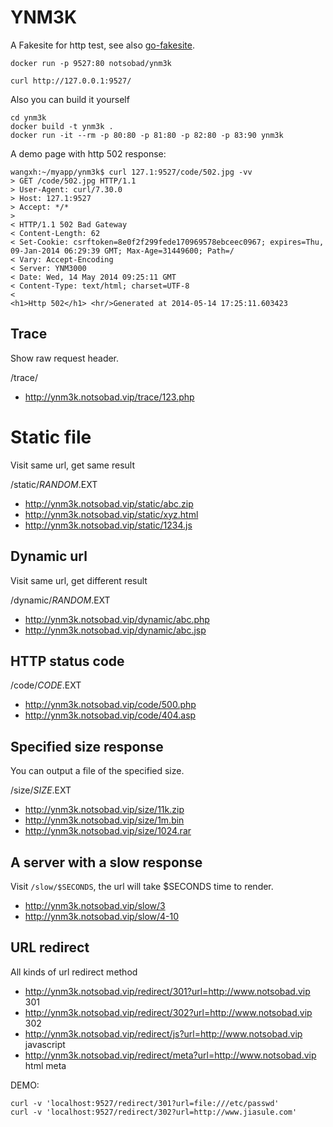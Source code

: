 # YNM3K
A Fakesite for http test, see also [go-fakesite](https://github.com/notsobad/go-fakesite).

	docker run -p 9527:80 notsobad/ynm3k

    curl http://127.0.0.1:9527/


Also you can build it yourself

	cd ynm3k
	docker build -t ynm3k .
	docker run -it --rm -p 80:80 -p 81:80 -p 82:80 -p 83:90 ynm3k


A demo page with http 502 response:

	wangxh:~/myapp/ynm3k$ curl 127.1:9527/code/502.jpg -vv
	> GET /code/502.jpg HTTP/1.1
	> User-Agent: curl/7.30.0
	> Host: 127.1:9527
	> Accept: */*
	>
	< HTTP/1.1 502 Bad Gateway
	< Content-Length: 62
	< Set-Cookie: csrftoken=8e0f2f299fede170969578ebceec0967; expires=Thu, 09-Jan-2014 06:29:39 GMT; Max-Age=31449600; Path=/
	< Vary: Accept-Encoding
	< Server: YNM3000
	< Date: Wed, 14 May 2014 09:25:11 GMT
	< Content-Type: text/html; charset=UTF-8
	<
	<h1>Http 502</h1> <hr/>Generated at 2014-05-14 17:25:11.603423

## Trace

Show raw request header.

/trace/

* http://ynm3k.notsobad.vip/trace/123.php


# Static file

Visit same url, get same result

/static/$RANDOM.$EXT

* http://ynm3k.notsobad.vip/static/abc.zip
* http://ynm3k.notsobad.vip/static/xyz.html
* http://ynm3k.notsobad.vip/static/1234.js

## Dynamic url

Visit same url, get different result

/dynamic/$RANDOM.$EXT

* http://ynm3k.notsobad.vip/dynamic/abc.php
* http://ynm3k.notsobad.vip/dynamic/abc.jsp

## HTTP status code
/code/$CODE.$EXT

* http://ynm3k.notsobad.vip/code/500.php
* http://ynm3k.notsobad.vip/code/404.asp

## Specified size response
You can output a file of the specified size.

/size/$SIZE.$EXT

* http://ynm3k.notsobad.vip/size/11k.zip
* http://ynm3k.notsobad.vip/size/1m.bin
* http://ynm3k.notsobad.vip/size/1024.rar

## A server with a slow response

Visit `/slow/$SECONDS`, the url will take $SECONDS time to render.

* http://ynm3k.notsobad.vip/slow/3
* http://ynm3k.notsobad.vip/slow/4-10


## URL redirect
All kinds of url redirect method

* http://ynm3k.notsobad.vip/redirect/301?url=http://www.notsobad.vip  301
* http://ynm3k.notsobad.vip/redirect/302?url=http://www.notsobad.vip  302
* http://ynm3k.notsobad.vip/redirect/js?url=http://www.notsobad.vip javascript
* http://ynm3k.notsobad.vip/redirect/meta?url=http://www.notsobad.vip html meta

DEMO:

    curl -v 'localhost:9527/redirect/301?url=file:///etc/passwd'
    curl -v 'localhost:9527/redirect/302?url=http://www.jiasule.com'
